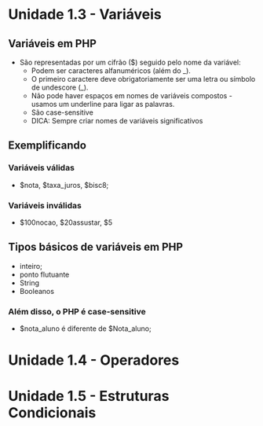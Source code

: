 
# Unidade 1.3 - Variáveis

## Variáveis em PHP
* São representadas por um cifrão ($) seguido pelo nome da variável:
  - Podem ser caracteres alfanuméricos (além do _).
  - O primeiro caractere deve obrigatoriamente ser uma letra ou símbolo de undescore (_).
  - Não pode haver espaços em nomes de variáveis compostos - usamos um underline para ligar as palavras.
  - São case-sensitive
  - DICA: Sempre criar nomes de variáveis significativos

## Exemplificando
### Variáveis válidas 
* $nota, $taxa_juros, $bisc8;
### Variáveis inválidas
* $100nocao, $20assustar, $5

## Tipos básicos de variáveis em PHP
* inteiro;
* ponto flutuante
* String
* Booleanos

### Além disso, o PHP é case-sensitive
* $nota_aluno é diferente de $Nota_aluno;

# Unidade 1.4 - Operadores

# Unidade 1.5 - Estruturas Condicionais 
